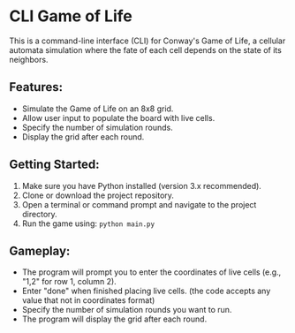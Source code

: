 # CLI Game of Life
This is a command-line interface (CLI) for Conway's Game of Life, a cellular automata simulation where the fate of each cell depends on the state of its neighbors.

## Features:

- Simulate the Game of Life on an 8x8 grid.
- Allow user input to populate the board with live cells.
- Specify the number of simulation rounds.
- Display the grid after each round.

## Getting Started:

1. Make sure you have Python installed (version 3.x recommended).
2. Clone or download the project repository.
3. Open a terminal or command prompt and navigate to the project directory.
4. Run the game using: `python main.py`

## Gameplay:

- The program will prompt you to enter the coordinates of live cells (e.g., "1,2" for row 1, column 2).
- Enter "done" when finished placing live cells. (the code accepts any value that not in coordinates format)
- Specify the number of simulation rounds you want to run.
- The program will display the grid after each round.
